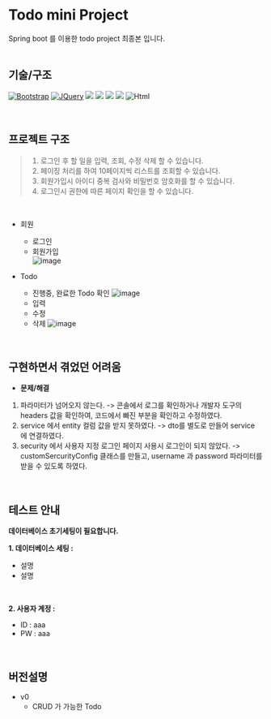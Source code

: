 # Todo mini Project
Spring boot 를 이용한 todo project 최종본 입니다.  <br>
<br>

## 기술/구조
[![Bootstrap][Bootstrap.com]][Bootstrap-url]
[![JQuery][JQuery.com]][JQuery-url]
<img src="https://img.shields.io/badge/java-%23ED8B00.svg?style=for-the-badge&logo=java&logoColor=white">
<img src="https://img.shields.io/badge/Spring-6DB33F?style=for-the-badge&logo=Spring&logoColor=white">
<img src="https://img.shields.io/badge/JavaScript-F7DF1E?style=for-the-badge&logo=JavaScript&logoColor=white">
<img src="https://img.shields.io/badge/MySQL-4479A1?style=for-the-badge&logo=MySQL&logoColor=white">
<img alt="Html" src ="https://img.shields.io/badge/HTML5-E34F26.svg?&style=for-the-badge&logo=HTML5&logoColor=white"/> 

<br>

## 프로젝트 구조
> 1. 로그인 후 할 일을 입력, 조회, 수정 삭제 할 수 있습니다. <br>
> 2. 페이징 처리를 하여 10페이지씩 리스트를 조회할 수 있습니다. <br>
> 3. 회원가입시 아이디 중복 검사와 비밀번호 암호화를 할 수 있습니다. <br>
> 4. 로그인시 권한에 따른 페이지 확인을 할 수 있습니다. 
<br>

* 회원
    * 로그인
    * 회원가입  
    ![image](https://user-images.githubusercontent.com/113006966/209281078-6f79a145-7282-415d-af1a-cee24e9c7826.png)

* Todo
    * 진행중, 완료한 Todo 확인
    ![image](https://user-images.githubusercontent.com/113006966/209281506-36dedfea-fd77-4065-af01-354950b445ac.png)
    * 입력  
    * 수정
    * 삭제
    ![image](https://user-images.githubusercontent.com/113006966/209281556-a6a8ff17-9b5e-4cc6-8177-1fd93d2d4b32.png)
<br>

## 구현하면서 겪었던 어려움 
* **문제/해결** <br>
1. 파라미터가 넘어오지 않는다. -> 콘솔에서 로그를 확인하거나 개발자 도구의 headers 값을 확인하여, 코드에서 빠진 부분을 확인하고 수정하였다. 
2. service 에서 entity 컬럼 값을 받지 못하였다. -> dto를 별도로 만들어 service 에 연결하였다.  
3. security 에서 사용자 지정 로그인 페이지 사용시 로그인이 되지 않았다. -> customSercurityConfig 클래스를 만들고, username 과 password 파라미터를 받을 수 있도록 하였다.
<br>

## 테스트 안내 
**데이터베이스 초기세팅이 필요합니다.** 

**1. 데이터베이스 세팅 :**
* 설명
* 설명
<br>

**2. 사용자 계정 :**
* ID : aaa
* PW : aaa
<br>

## 버전설명
* v0
   * CRUD 가 가능한 Todo 
   
<!-- MARKDOWN LINKS & IMAGES -->
<!-- 뱃지 사이트 https://shields.io/ -->
<!-- 뱃지 리스트!!! https://github.com/Ileriayo/markdown-badges -->
<!-- https://www.markdownguide.org/basic-syntax/#reference-style-links -->
[contributors-shield]: https://img.shields.io/github/contributors/othneildrew/Best-README-Template.svg?style=for-the-badge
[contributors-url]: https://github.com/othneildrew/Best-README-Template/graphs/contributors
[forks-shield]: https://img.shields.io/github/forks/othneildrew/Best-README-Template.svg?style=for-the-badge
[forks-url]: https://github.com/othneildrew/Best-README-Template/network/members
[stars-shield]: https://img.shields.io/github/stars/othneildrew/Best-README-Template.svg?style=for-the-badge
[stars-url]: https://github.com/othneildrew/Best-README-Template/stargazers
[issues-shield]: https://img.shields.io/github/issues/othneildrew/Best-README-Template.svg?style=for-the-badge
[issues-url]: https://github.com/othneildrew/Best-README-Template/issues
[license-shield]: https://img.shields.io/github/license/othneildrew/Best-README-Template.svg?style=for-the-badge
[license-url]: https://github.com/othneildrew/Best-README-Template/blob/master/LICENSE.txt
[linkedin-shield]: https://img.shields.io/badge/-LinkedIn-black.svg?style=for-the-badge&logo=linkedin&colorB=555
[linkedin-url]: https://linkedin.com/in/othneildrew
[product-screenshot]: images/screenshot.png
[Next.js]: https://img.shields.io/badge/next.js-000000?style=for-the-badge&logo=nextdotjs&logoColor=white
[Next-url]: https://nextjs.org/
[React.js]: https://img.shields.io/badge/React-20232A?style=for-the-badge&logo=react&logoColor=61DAFB
[React-url]: https://reactjs.org/
[Vue.js]: https://img.shields.io/badge/Vue.js-35495E?style=for-the-badge&logo=vuedotjs&logoColor=4FC08D
[Vue-url]: https://vuejs.org/
[Angular.io]: https://img.shields.io/badge/Angular-DD0031?style=for-the-badge&logo=angular&logoColor=white
[Angular-url]: https://angular.io/
[Svelte.dev]: https://img.shields.io/badge/Svelte-4A4A55?style=for-the-badge&logo=svelte&logoColor=FF3E00
[Svelte-url]: https://svelte.dev/
[Laravel.com]: https://img.shields.io/badge/Laravel-FF2D20?style=for-the-badge&logo=laravel&logoColor=white
[Laravel-url]: https://laravel.com
[Bootstrap.com]: https://img.shields.io/badge/Bootstrap-563D7C?style=for-the-badge&logo=bootstrap&logoColor=white
[Bootstrap-url]: https://getbootstrap.com
[JQuery.com]: https://img.shields.io/badge/jQuery-0769AD?style=for-the-badge&logo=jquery&logoColor=white
[JQuery-url]: https://jquery.com 

